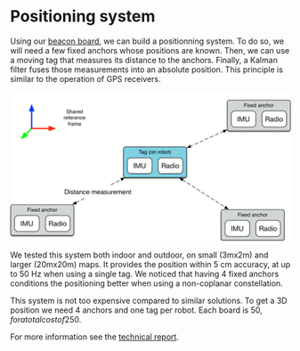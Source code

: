 # Positioning system

Using our [beacon board](./beacon.html), we can build a positionning system.
To do so, we will need a few fixed anchors whose positions are known.
Then, we can use a moving tag that measures its distance to the anchors.
Finally, a Kalman filter fuses those measurements into an absolute position.
This principle is similar to the operation of GPS receivers.

![Positioning system diagram](./images/positioning_diagram.png)

We tested this system both indoor and outdoor, on small (3mx2m) and larger (20mx20m) maps.
It provides the position within 5 cm accuracy, at up to 50 Hz when using a single tag.
We noticed that having 4 fixed anchors conditions the positioning better when using a non-coplanar constellation.

This system is not too expensive compared to similar solutions.
To get a 3D position we need 4 anchors and one tag per robot.
Each board is 50$, for a total cost of 250$.

For more information see the [technical report](https://github.com/cvra/robot-software/tree/master/uwb-beacon-firmware/doc/report.pdf).
